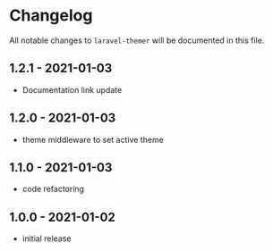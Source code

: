 # Changelog

All notable changes to `laravel-themer` will be documented in this file.

## 1.2.1 - 2021-01-03

- Documentation link update

## 1.2.0 - 2021-01-03

- theme middleware to set active theme

## 1.1.0 - 2021-01-03

- code refactoring

## 1.0.0 - 2021-01-02

- initial release
